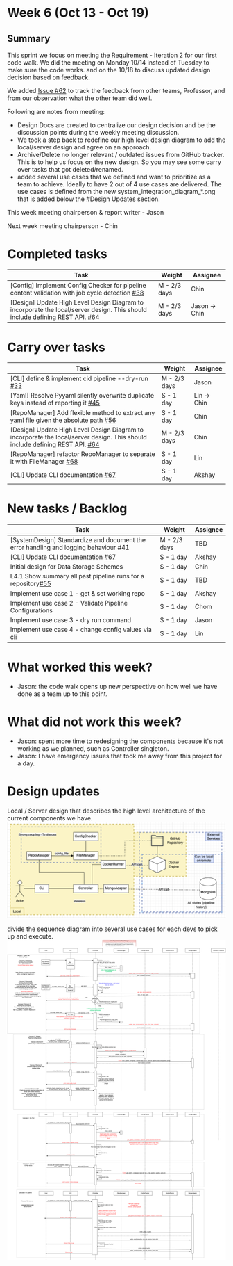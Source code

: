 # Week 6 (Oct 13 - Oct 19)

  

## Summary

This sprint we focus on meeting the Requirement - Iteration 2 for our first code walk. We did the meeting on Monday 10/14 instead of Tuesday to make sure the code works. and on the 10/18 to discuss updated design decision based on feedback.

We added [Issue #62](https://github.com/CS6510-SEA-F24/t4-cicd/issues/62) to track the feedback from other teams, Professor, and from our observation what the other team did well.

Following are notes from meeting:
- Design Docs are created to centralize our design decision and be the discussion points during the weekly meeting discussion.
- We took a step back to redefine our high level design diagram to add the local/server design and agree on an approach.
- Archive/Delete no longer relevant / outdated issues from GitHub tracker. This is to help us focus on the new design. So you may see some carry over tasks that got deleted/renamed.
- added several use cases that we defined and want to prioritize as a team to achieve. Ideally to have 2 out of 4 use cases are delivered. The use cases is defined from the new system_integration_diagram_*.png that is added below the #Design Updates section.

This week meeting chairperson & report writer - Jason

Next week meeting chairperson - Chin

# Completed tasks

| Task | Weight | Assignee |
| ------------------------------------------------------ | --------- | -------- |
| [Config] Implement Config Checker for pipeline content validation with job cycle detection [#38](https://github.com/CS6510-SEA-F24/t4-cicd/issues/38) | M - 2/3 days | Chin |
| [Design] Update High Level Design Diagram to incorporate the local/server design. This should include defining REST API. [#64](https://github.com/CS6510-SEA-F24/t4-cicd/issues/64) | M - 2/3 days | Jason -> Chin |

# Carry over tasks

| Task | Weight       | Assignee    |
| ------------------------------------------------------------------------------------------------------------------------- | ------------ | ----------- |
| [CLI] define & implement cid pipeline --dry-run [#33](https://github.com/CS6510-SEA-F24/t4-cicd/issues/33)                                                                          | M - 2/3 days | Jason       |
| [Yaml] Resolve Pyyaml silently overwrite duplicate keys instead of reporting it [#45](https://github.com/CS6510-SEA-F24/t4-cicd/issues/45)                                          | S - 1 day    | Lin -> Chin |
| [RepoManager] Add flexible method to extract any yaml file given the absolute path [#56](https://github.com/CS6510-SEA-F24/t4-cicd/issues/56)                                       | S - 1 day    | Chin        |
| [Design] Update High Level Design Diagram to incorporate the local/server design. This should include defining REST API. [#64](https://github.com/CS6510-SEA-F24/t4-cicd/issues/64) | M - 2/3 days | Chin        |
| [RepoManager] refactor RepoManager to separate it with FileManager [#68](https://github.com/CS6510-SEA-F24/t4-cicd/issues/68)                                                       | S - 1 day    | Lin         |
| [CLI] Update CLI documentation [#67](https://github.com/CS6510-SEA-F24/t4-cicd/issues/67)                                                                                       | S - 1 day    | Akshay      |


# New tasks / Backlog

| Task                                                                                                                | Weight     | Assignee |
| ------------------------------------------------------------------------------------------------------------------- | ---------- | -------- |
| [SystemDesign] Standardize and document the error handling and logging behaviour #41                                | M - 2/3 days | TBD      |
| [CLI] Update CLI documentation [#67](https://github.com/CS6510-SEA-F24/t4-cicd/issues/67)                           | S - 1 day  | Akshay   |
| Initial design for Data Storage Schemes                                                                             | S - 1 day | Chin     |
| L4.1.Show summary all past pipeline runs for a repository[#55](https://github.com/CS6510-SEA-F24/t4-cicd/issues/55) | S - 1 day | TBD      |
| Implement use case 1 - get & set working repo                                                                       | S - 1 day | Akshay   |
| Implement use case 2 - Validate Pipeline Configurations                                                             | S - 1 day | Chom     |
| Implement use case 3 - dry run command                                                                              | S - 1 day | Jason    |
| Implement use case 4 - change config values via cli                                                                 | S - 1 day | Lin      |

  

# What worked this week?
- Jason: the code walk opens up new perspective on how well we have done as a team up to this point. 

# What did not work this week?
- Jason: spent more time to redesigning the components because it's not working as we planned, such as Controller singleton.
- Jason: I have emergency issues that took me away from this project for a day.


# Design updates
Local / Server design that describes the high level architecture of the current components we have.
![High level design](../../images/week6/High%20Level%20System%20Design%20v0.2.png)

divide the sequence diagram into several use cases for each devs to pick up and execute.
![System Integration](../../images/week6/system_integration_diagram_phase2_v0.1.drawio.png)